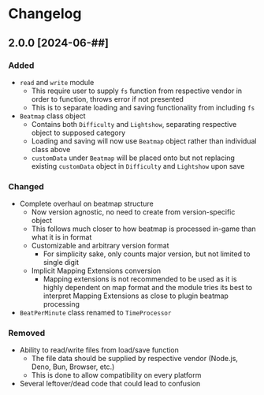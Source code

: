 # Changelog

## 2.0.0 [2024-06-##]

### Added

- `read` and `write` module
  - This require user to supply `fs` function from respective vendor in order to function, throws
    error if not presented
  - This is to separate loading and saving functionality from including `fs`
- `Beatmap` class object
  - Contains both `Difficulty` and `Lightshow`, separating respective object to supposed category
  - Loading and saving will now use `Beatmap` object rather than individual class above
  - `customData` under `Beatmap` will be placed onto but not replacing existing `customData` object
    in `Difficulty` and `Lightshow` upon save

### Changed

- Complete overhaul on beatmap structure
  - Now version agnostic, no need to create from version-specific object
  - This follows much closer to how beatmap is processed in-game than what it is in format
  - Customizable and arbitrary version format
    - For simplicity sake, only counts major version, but not limited to single digit
  - Implicit Mapping Extensions conversion
    - Mapping extensions is not recommended to be used as it is highly dependent on map format and
      the module tries its best to interpret Mapping Extensions as close to plugin beatmap
      processing
- `BeatPerMinute` class renamed to `TimeProcessor`

### Removed

- Ability to read/write files from load/save function
  - The file data should be supplied by respective vendor (Node.js, Deno, Bun, Browser, etc.)
  - This is done to allow compatibility on every platform
- Several leftover/dead code that could lead to confusion
